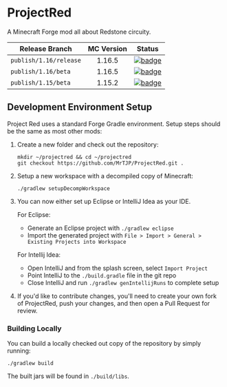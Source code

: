 # ProjectRed

A Minecraft Forge mod all about Redstone circuity.

| Release Branch         | MC Version | Status      |
| ---------------------- |:----------:| ----------- |
| `publish/1.16/release` | 1.16.5     | [![badge](https://img.shields.io/endpoint?url=https://gist.githubusercontent.com/MrTJP/3ef501bc64c896a86fd706dfea8ba367/raw/projectred-badge-1.16-release.json)](https://www.curseforge.com/minecraft/mc-mods/project-red-core) |
| `publish/1.16/beta`    | 1.16.5     | [![badge](https://img.shields.io/endpoint?url=https://gist.githubusercontent.com/MrTJP/3ef501bc64c896a86fd706dfea8ba367/raw/projectred-badge-1.16-beta.json)](https://www.curseforge.com/minecraft/mc-mods/project-red-core)    |
| `publish/1.15/beta`    | 1.15.2     | [![badge](https://img.shields.io/endpoint?url=https://gist.githubusercontent.com/MrTJP/3ef501bc64c896a86fd706dfea8ba367/raw/projectred-badge-1.15-beta.json)](https://www.curseforge.com/minecraft/mc-mods/project-red-core)    |

## Development Environment Setup

Project Red uses a standard Forge Gradle environment. Setup steps should be the same as most other mods:

1. Create a new folder and check out the repository:
   ```
   mkdir ~/projectred && cd ~/projectred
   git checkout https://github.com/MrTJP/ProjectRed.git .
   ```
2. Setup a new workspace with a decompiled copy of Minecraft:
   ```
   ./gradlew setupDecompWorkspace
   ```
3. You can now either set up Eclipse or IntelliJ Idea as your IDE.

   For Eclipse:
   * Generate an Eclipse project with `./gradlew eclipse`
   * Import the generated project with `File > Import > General > Existing Projects into Workspace` 
    
   For Intellij Idea:
   * Open IntelliJ and from the splash screen, select `Import Project`
   * Point IntelliJ to the `./build.gradle` file in the git repo
   * Close IntelliJ and run `./gradlew genIntellijRuns` to complete setup
   
4. If you'd like to contribute changes, you'll need to create your own fork of ProjectRed, push your changes, and then open a Pull Request for review.

### Building Locally
You can build a locally checked out copy of the repository by simply running:
```
./gradlew build
```
The built jars will be found in `./build/libs`.
